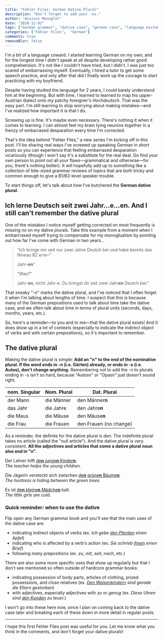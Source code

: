 ```yaml
---
title: "Fehler Files: German Dative Plural"
description: "Don't forget to add your -ns."
author: "Anxious Monoglot"
date: "2020-12-02"
tags: ["German grammar", "dative case", "german case", "language mistakes"]
categories: ["Fehler Files",  "German"]
comments: true
removeBlur: false
---
```


I'm a bit of a language coward. I started learning German on my own, and for the longest time I didn't speak at all despite developing rather good comprehension. It's not like I couldn't have tried, but I didn't. I was just too scared of embarrassing myself. Eventually, I hired a tutor to get some speech practice, and only after that did I finally work up the courage to start practicing with my boyfriend. 

<!--more-->

Despite having studied the language for 2 years, I could barely understand him at the beginning. But with time, I learned to learned to map his upper-Austrian dialect onto my patchy foreigner's *Hochdeutsch*. That was the easy part. I'm still learning to stop worrying about making mistakes—and I've realized how important it is that I do.

Screwing up is fine. It's maybe even necessary. There's nothing it when it comes to learning. I can almost feel my brain tying neurons together in a frenzy of embarrased desparation every time I'm corrected.

That's the idea behind "Fehler Files," a new series I'm kicking off in this post. I'll be sharing real ways I've screwed up speaking German in short posts so you can experience that feeling embarrased desparation vicariously (though I won't say it's a substitute for the real deal. Go find your own person to point out all your flaws—grammatical and otherwise—for you, there's nothing better). It will hopefully add up to something like a collection of bite-sized grammar reviews of topics that are both tricky and common enough to give a B1/B2-level speaker trouble. 

To start things off, let's talk about how I've butchered the **German dative plural.**

## Ich lerne Deutsch seit zwei Jahr…e…en. And I still can't remember the dative plural

One of the mistakes I notice myself getting corrected on most frequently is missing *ns* on my dative plurals. Take this example from a moment when I embarrrased myself trying to compensate for my monoglualism by pointing out how far I've come with German in two years…

> "Ich bringe mir seit nur zwei Jahre Deutch bei und habe bereits das Niveau B2 erre–"
>
> Jahr-**en**"
>
> "Was?"
>
> Jahr-**en**, nicht Jahr-e. Du bringst dir seit zwei Jahr**en** Deutch bei."  

That sneaky "-n" marks the dative plural, and I've noticed that I often forget it when I'm talking about lengths of time. I suspect that this is because many of the German prepositions used to talk about time take the dative case, and we often talk about time in terms of plural units (seconds, days, months, years, etc.). 

So, here's a reminder—to you and to me—that the dative plural exists! And it does show up in a lot of contexts (especially to indicate the indirect object of verbs and with certain prepositions), so it's important to remember. 

## The dative plural

Making the dative plural is simple: **Add an "n" to the end of the nominative plural. If the word ends in -n (i.e. Gärten) already, or ends in -s (i.e. Autos), don't change anything.** Remembering not to add the -n to plurals ending in -s isn't so hard, because "Autosn" or "Opasn" just doesn't sound right. 

| nom. Singular | Nom. Plural | Dat. Plural            |
| ------------- | ----------- | ---------------------- |
| der Mann      | die Männer  | den Männer**n**        |
| das Jahr      | die Jahre   | den Jahre**n**         |
| die Maus      | die Mäuse   | den Mäuse**n**         |
| die Frau      | die Frauen  | den Frauen (no change) |

As a reminder, the definite for the dative plural is *den*. The indefinite plural takes no article (called the "null article"). And the dative plural is very consistent. **All the adjectives and articles that come a dative plural noun also end in "n".**

Der Lehrer hilft <u>de**n** junge**n** Kinder**n**</u>. <br>
*The teacher helps the young children.*

Die Jägerin versteckt sich zwischen <u>de**n** grüne**n** Bäume**n**</u>. <br>
*The huntress is hiding between the green trees.*

Es ist <u>de**n** kleine**n** Mädche**n**</u> kalt.<br>
*The little girls are cold.*

### Quick reminder: when to use the dative

Flip open any German grammar book and you'll see that the main uses of the dative case are:

* indicating indirect objects of verbs (ex. *Ich gebe <u>den Pferden</u> einen Apfel*)
* indicating who is affected by a verb's action (ex. *Sie schrieb <u>ihnen</u> einen Brief*)
* following many prepositions (ex. *zu*, *mit*, *seit*, *nach*, etc.)

There are also some more specific uses that show up regularly but that I don't see mentioned so often outside of hardcore grammar books:

* indicating possession of body parts, articles of clothing, prized possessions, and close relatives (ex. *<u>Den Waisenkindern</u> sind gerade die Eltern gestorben*)
* with adjectives, especially adjectives with *zu* or *genug* (ex. *Diese Uhren sind <u>den Kunden</u> zu teuer.*)

I won't go into these here now, since I plan on coming back to the dative case later and breaking each of these down in more detail in regular posts. 

---

I hope this first Fehler Files post was useful for you. Let me know what you think in the comments, and don't forget your dative plurals!